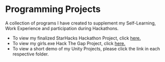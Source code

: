 # Programming Projects
A collection of programs I have created to supplement my Self-Learning, Work Experience and participation during Hackathons.

* To view my finalized StarHacks Hackathon Project, click [here.](https://starhacks.beauxconsunji.repl.co/)
* To view my girls.exe Hack The Gap Project, click [here.](https://pcos.beauxconsunji.repl.co/)
* To view a short demo of my Unity Projects, please click the link in each respective folder. 

